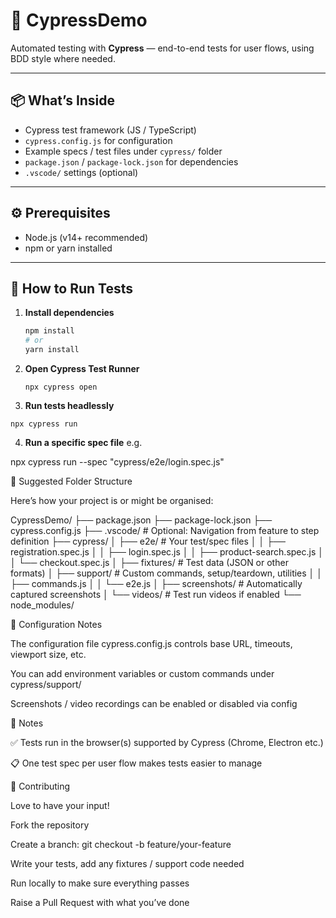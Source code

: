 # 🧪 CypressDemo

Automated testing with **Cypress** — end-to-end tests for user flows, using BDD style where needed.  

---

## 📦 What’s Inside

- Cypress test framework (JS / TypeScript)  
- `cypress.config.js` for configuration  
- Example specs / test files under `cypress/` folder  
- `package.json` / `package-lock.json` for dependencies  
- `.vscode/` settings (optional)  

---

## ⚙️ Prerequisites

- Node.js (v14+ recommended)  
- npm or yarn installed  

---

## 🚀 How to Run Tests

1. **Install dependencies**  
   ```bash
   npm install
   # or
   yarn install
2. **Open Cypress Test Runner**  
   
   `npx cypress open`

3. **Run tests headlessly**

  `npx cypress run`


4. **Run a specific spec file**
e.g.

npx cypress run --spec "cypress/e2e/login.spec.js"

📂 Suggested Folder Structure

Here’s how your project is or might be organised:

CypressDemo/
├── package.json
├── package-lock.json
├── cypress.config.js
├── .vscode/                  # Optional: Navigation from feature to step definition
├── cypress/
│   ├── e2e/                  # Your test/spec files
│   │   ├── registration.spec.js
│   │   ├── login.spec.js
│   │   ├── product-search.spec.js
│   │   └── checkout.spec.js
│   ├── fixtures/             # Test data (JSON or other formats)
│   ├── support/              # Custom commands, setup/teardown, utilities
│   │   ├── commands.js
│   │   └── e2e.js
│   ├── screenshots/          # Automatically captured screenshots
│   └── videos/               # Test run videos if enabled
└── node_modules/


🔧 Configuration Notes

The configuration file cypress.config.js controls base URL, timeouts, viewport size, etc.

You can add environment variables or custom commands under cypress/support/

Screenshots / video recordings can be enabled or disabled via config

📝 Notes

✅ Tests run in the browser(s) supported by Cypress (Chrome, Electron etc.)

📋 One test spec per user flow makes tests easier to manage

🤝 Contributing

Love to have your input!

Fork the repository

Create a branch: git checkout -b feature/your-feature

Write your tests, add any fixtures / support code needed

Run locally to make sure everything passes

Raise a Pull Request with what you’ve done
